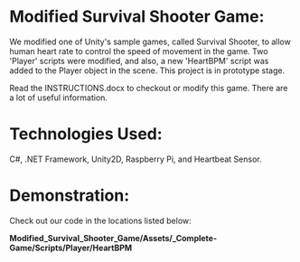 # Modified Survival Shooter Game:
We modified one of Unity's sample games, called Survival Shooter, to allow human heart rate to control the speed of movement in the game. Two 'Player' scripts were modified, and also, a new 'HeartBPM' script was added to the Player object in the scene. This project is in prototype stage.

Read the INSTRUCTIONS.docx to checkout or modify this game. There are a lot of useful information.

# Technologies Used:
C#, .NET Framework, Unity2D, Raspberry Pi, and Heartbeat Sensor. 

# Demonstration:
Check out our code in the locations listed below:

**Modified_Survival_Shooter_Game/Assets/_Complete-Game/Scripts/Player/HeartBPM**


